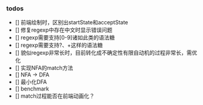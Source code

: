 ### todos

+ [] 前端绘制时，区别出startState和acceptState
+ [] 修复regexp中存在中文时显示错误问题
+ [] regexp需要支持[0-9]诸如此类的语法糖
+ [] regexp需要支持?、+这样的语法糖
+ [] 貌似regexp非常长时，目前转化成不确定性有限自动机的过程非常长，需优化
+ [] 实现NFA的match方法
+ [] NFA -> DFA
+ [] 最小化DFA
+ [] benchmark
+ [] match过程能否在前端动画化？